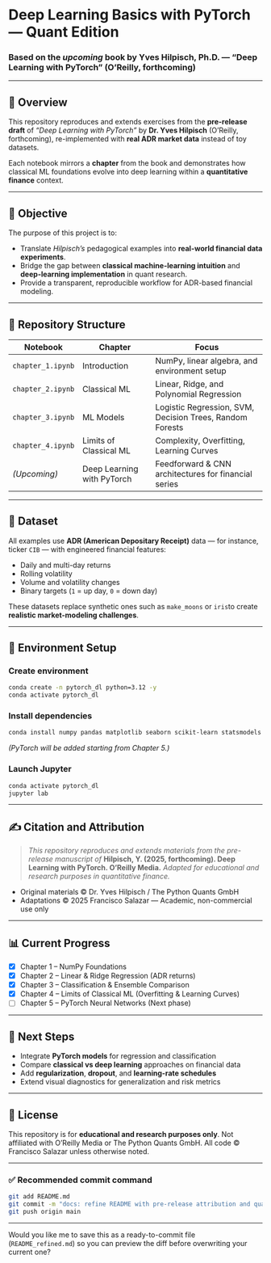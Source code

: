 # Deep Learning Basics with PyTorch — Quant Edition

### Based on the *upcoming* book by **Yves Hilpisch, Ph.D. — “Deep Learning with PyTorch” (O’Reilly, forthcoming)**

---

## 📘 Overview

This repository reproduces and extends exercises from the **pre-release draft** of *“Deep Learning with PyTorch”* by **Dr. Yves Hilpisch** (O’Reilly, forthcoming), re-implemented with **real ADR market data** instead of toy datasets.

Each notebook mirrors a **chapter** from the book and demonstrates how classical ML foundations evolve into deep learning within a **quantitative finance** context.

---

## 🎯 Objective

The purpose of this project is to:

* Translate *Hilpisch’s* pedagogical examples into **real-world financial data experiments**.
* Bridge the gap between **classical machine-learning intuition** and **deep-learning implementation** in quant research.
* Provide a transparent, reproducible workflow for ADR-based financial modeling.

---

## 📂 Repository Structure

| Notebook          | Chapter                    | Focus                                                    |
| ----------------- | -------------------------- | -------------------------------------------------------- |
| `chapter_1.ipynb` | Introduction               | NumPy, linear algebra, and environment setup             |
| `chapter_2.ipynb` | Classical ML               | Linear, Ridge, and Polynomial Regression                 |
| `chapter_3.ipynb` | ML Models                  | Logistic Regression, SVM, Decision Trees, Random Forests |
| `chapter_4.ipynb` | Limits of Classical ML     | Complexity, Overfitting, Learning Curves                 |
| *(Upcoming)*      | Deep Learning with PyTorch | Feedforward & CNN architectures for financial series     |

---

## 💼 Dataset

All examples use **ADR (American Depositary Receipt)** data — for instance, ticker `CIB` — with engineered financial features:

* Daily and multi-day returns
* Rolling volatility
* Volume and volatility changes
* Binary targets (`1` = up day, `0` = down day)

These datasets replace synthetic ones such as `make_moons` or `iris`to create **realistic market-modeling challenges**.

---

## 🧰 Environment Setup

### Create environment

```bash
conda create -n pytorch_dl python=3.12 -y
conda activate pytorch_dl
```

### Install dependencies

```bash
conda install numpy pandas matplotlib seaborn scikit-learn statsmodels scipy numba jupyterlab notebook ipykernel -y
```

*(PyTorch will be added starting from Chapter 5.)*

### Launch Jupyter

```bash
conda activate pytorch_dl
jupyter lab
```

---

## ✍️ Citation and Attribution

> *This repository reproduces and extends materials from the pre-release manuscript of*
> **Hilpisch, Y. (2025, forthcoming). Deep Learning with PyTorch. O’Reilly Media.**
> *Adapted for educational and research purposes in quantitative finance.*

* Original materials © Dr. Yves Hilpisch / The Python Quants GmbH
* Adaptations © 2025 Francisco Salazar — Academic, non-commercial use only

---

## 📊 Current Progress

* [x] Chapter 1 – NumPy Foundations
* [x] Chapter 2 – Linear & Ridge Regression (ADR returns)
* [x] Chapter 3 – Classification & Ensemble Comparison
* [x] Chapter 4 – Limits of Classical ML (Overfitting & Learning Curves)
* [ ] Chapter 5 – PyTorch Neural Networks (Next phase)

---

## 🧩 Next Steps

* Integrate **PyTorch models** for regression and classification
* Compare **classical vs deep learning** approaches on financial data
* Add **regularization**, **dropout**, and **learning-rate schedules**
* Extend visual diagnostics for generalization and risk metrics

---

## 📄 License

This repository is for **educational and research purposes only**.
Not affiliated with O’Reilly Media or The Python Quants GmbH.
All code © Francisco Salazar unless otherwise noted.

---

### ✅ Recommended commit command

```bash
git add README.md
git commit -m "docs: refine README with pre-release attribution and quant-context structure"
git push origin main
```

---

Would you like me to save this as a ready-to-commit file (`README_refined.md`) so you can preview the diff before overwriting your current one?
